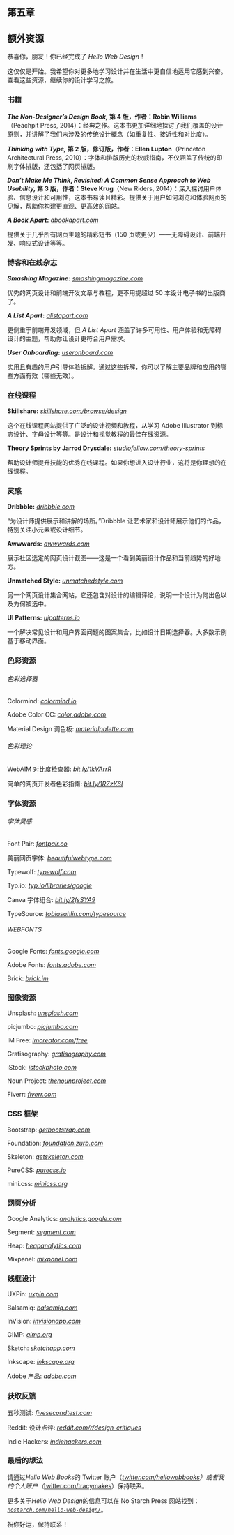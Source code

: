 ## 第五章

## 额外资源

恭喜你，朋友！你已经完成了 *Hello Web Design*！

这仅仅是开始。我希望你对更多地学习设计并在生活中更自信地运用它感到兴奋。查看这些资源，继续你的设计学习之旅。

### 书籍

***The Non-Designer’s Design Book,* 第 4 版，作者：Robin Williams**（Peachpit Press, 2014）：经典之作。这本书更加详细地探讨了我们覆盖的设计原则，并讲解了我们未涉及的传统设计概念（如重复性、接近性和对比度）。

***Thinking with Type,* 第 2 版，修订版，作者：Ellen Lupton**（Princeton Architectural Press, 2010）：字体和排版历史的权威指南，不仅涵盖了传统的印刷字体排版，还包括了网页排版。

***Don’t Make Me Think*, *Revisited: A Common Sense Approach to Web Usability,* 第 3 版，作者：Steve Krug**（New Riders, 2014）：深入探讨用户体验、信息设计和可用性，这本书易读且精彩。提供关于用户如何浏览和体验网页的见解，帮助你构建更直观、更高效的网站。

***A Book Apart*:** *[abookapart.com](http://abookapart.com)*

提供关于几乎所有网页主题的精彩短书（150 页或更少）——无障碍设计、前端开发、响应式设计等等。

### 博客和在线杂志

***Smashing Magazine*:** *[smashingmagazine.com](https://www.smashingmagazine.com/)*

优秀的网页设计和前端开发文章与教程，更不用提超过 50 本设计电子书的出版商了。

***A List Apart*:** *[alistapart.com](https://alistapart.com)*

更侧重于前端开发领域，但 *A List Apart* 涵盖了许多可用性、用户体验和无障碍设计的主题，帮助你让设计更符合用户需求。

***User Onboarding*:** *[useronboard.com](https://www.useronboard.com/)*

实用且有趣的用户引导体验拆解。通过这些拆解，你可以了解主要品牌和应用的哪些方面有效（哪些无效）。

### 在线课程

**Skillshare:** *[skillshare.com/browse/design](https://www.skillshare.com/browse/design)*

这个在线课程网站提供了广泛的设计视频和教程，从学习 Adobe Illustrator 到标志设计、字母设计等等。是设计和视觉教程的最佳在线资源。

**Theory Sprints by Jarrod Drysdale:** *[studiofellow.com/theory-sprints](http://studiofellow.com/theory-sprints/)*

帮助设计师提升技能的优秀在线课程。如果你想进入设计行业，这将是你理想的在线课程。

### 灵感

**Dribbble:** *[dribbble.com](https://dribbble.com)*

“为设计师提供展示和讲解的场所。”Dribbble 让艺术家和设计师展示他们的作品，特别关注小元素或设计细节。

**Awwwards:** *[awwwards.com](https://www.awwwards.com/)*

展示社区选定的网页设计截图——这是一个看到美丽设计作品和当前趋势的好地方。

**Unmatched Style:** *[unmatchedstyle.com](http://unmatchedstyle.com)*

另一个网页设计集合网站，它还包含对设计的编辑评论，说明一个设计为何出色以及为何被选中。

**UI Patterns:** *[uipatterns.io](http://uipatterns.io)*

一个解决常见设计和用户界面问题的图案集合，比如设计日期选择器。大多数示例基于移动界面。

### 色彩资源

###### 色彩选择器

Colormind: *[colormind.io](http://colormind.io)*

Adobe Color CC: *[color.adobe.com](https://color.adobe.com)*

Material Design 调色板: *[materialpalette.com](http://materialpalette.com)*

###### 色彩理论

WebAIM 对比度检查器: *[bit.ly/1kVArrR](http://bit.ly/1kVArrR)*

简单的网页开发者色彩指南: *[bit.ly/1RZzK6I](http://bit.ly/1RZzK6I)*

### 字体资源

###### 字体灵感

Font Pair: *[fontpair.co](http://fontpair.co)*

美丽网页字体: *[beautifulwebtype.com](http://beautifulwebtype.com)*

Typewolf: *[typewolf.com](http://typewolf.com)*

Typ.io: *[typ.io/libraries/google](https://typ.io/libraries/google)*

Canva 字体组合: *[bit.ly/2fsSYA9](http://bit.ly/2fsSYA9)*

TypeSource: *[tobiasahlin.com/typesource](http://tobiasahlin.com/typesource)*

###### WEBFONTS

Google Fonts: *[fonts.google.com](http://fonts.google.com)*

Adobe Fonts: *[fonts.adobe.com](http://brick.im)*

Brick: *[brick.im](http://brick.im)*

### 图像资源

Unsplash: *[unsplash.com](https://unsplash.com/)*

picjumbo: *[picjumbo.com](https://picjumbo.com)*

IM Free: *[imcreator.com/free](http://imcreator.com/free)*

Gratisography: *[gratisography.com](http://www.gratisography.com/)*

iStock: *[istockphoto.com](http://istockphoto.com)*

Noun Project: *[thenounproject.com](http://thenounproject.com)*

Fiverr: *[fiverr.com](http://fiverr.com)*

### CSS 框架

Bootstrap: *[getbootstrap.com](http://getbootstrap.com)*

Foundation: *[foundation.zurb.com](http://foundation.zurb.com)*

Skeleton: *[getskeleton.com](http://getskeleton.com)*

PureCSS: *[purecss.io](https://purecss.io/)*

mini.css: *[minicss.org](http://minicss.org)*

### 网页分析

Google Analytics: *[analytics.google.com](http://analytics.google.com)*

Segment: *[segment.com](http://segment.com)*

Heap: *[heapanalytics.com](http://heapanalytics.com)*

Mixpanel: *[mixpanel.com](http://mixpanel.com)*

### 线框设计

UXPin: *[uxpin.com](https://www.uxpin.com/)*

Balsamiq: *[balsamiq.com](https://balsamiq.com)*

InVision: *[invisionapp.com](https://www.invisionapp.com/)*

GIMP: *[gimp.org](http://gimp.org)*

Sketch: *[sketchapp.com](http://sketchapp.com)*

Inkscape: *[inkscape.org](http://inkscape.org)*

Adobe 产品: *[adobe.com](http://adobe.com)*

### 获取反馈

五秒测试: *[fivesecondtest.com](http://fivesecondtest.com)*

Reddit: 设计点评: *[reddit.com/r/design_critiques](http://reddit.com/r/design_critiques)*

Indie Hackers: *[indiehackers.com](http://indiehackers.com)*

### 最后的想法

请通过*Hello Web Books*的 Twitter 账户（*[twitter.com/hellowebbooks](http://twitter.com/hellowebbooks)）或者我的个人账户（*[twitter.com/tracymakes](https://twitter.com/tracymakes)）保持联系。

更多关于*Hello Web Design*的信息可以在 No Starch Press 网站找到：*[`nostarch.com/hello-web-design/`](https://nostarch.com/hello-web-design/)*。

祝你好运，保持联系！
